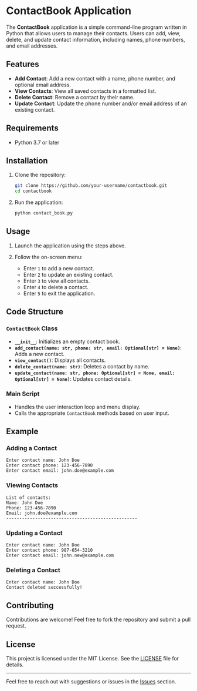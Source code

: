 # ContactBook Application

The **ContactBook** application is a simple command-line program written in Python that allows users to manage their contacts. Users can add, view, delete, and update contact information, including names, phone numbers, and email addresses.

## Features

- **Add Contact**: Add a new contact with a name, phone number, and optional email address.
- **View Contacts**: View all saved contacts in a formatted list.
- **Delete Contact**: Remove a contact by their name.
- **Update Contact**: Update the phone number and/or email address of an existing contact.

## Requirements

- Python 3.7 or later

## Installation

1. Clone the repository:
   ```bash
   git clone https://github.com/your-username/contactbook.git
   cd contactbook
   ```

2. Run the application:
   ```bash
   python contact_book.py
   ```

## Usage

1. Launch the application using the steps above.
2. Follow the on-screen menu:

   - Enter `1` to add a new contact.
   - Enter `2` to update an existing contact.
   - Enter `3` to view all contacts.
   - Enter `4` to delete a contact.
   - Enter `5` to exit the application.

## Code Structure

### `ContactBook` Class

- **`__init__`**: Initializes an empty contact book.
- **`add_contact(name: str, phone: str, email: Optional[str] = None)`**: Adds a new contact.
- **`view_contact()`**: Displays all contacts.
- **`delete_contact(name: str)`**: Deletes a contact by name.
- **`update_contact(name: str, phone: Optional[str] = None, email: Optional[str] = None)`**: Updates contact details.

### Main Script

- Handles the user interaction loop and menu display.
- Calls the appropriate `ContactBook` methods based on user input.

## Example

### Adding a Contact
```
Enter contact name: John Doe
Enter contact phone: 123-456-7890
Enter contact email: john.doe@example.com
```

### Viewing Contacts
```
List of contacts:
Name: John Doe
Phone: 123-456-7890
Email: john.doe@example.com
--------------------------------------------------
```

### Updating a Contact
```
Enter contact name: John Doe
Enter contact phone: 987-654-3210
Enter contact email: john.new@example.com
```

### Deleting a Contact
```
Enter contact name: John Doe
Contact deleted successfully!
```
## Contributing

Contributions are welcome! Feel free to fork the repository and submit a pull request.

## License

This project is licensed under the MIT License. See the [LICENSE](LICENSE) file for details.

---

Feel free to reach out with suggestions or issues in the [Issues](https://github.com/your-username/contactbook/issues) section.
